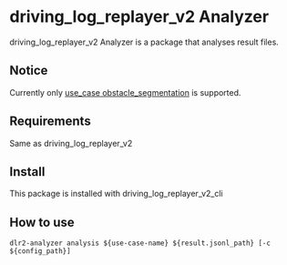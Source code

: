 # driving_log_replayer_v2 Analyzer

driving_log_replayer_v2 Analyzer is a package that analyses result files.

## Notice

Currently only [use_case obstacle_segmentation](https://github.com/tier4/driving_log_replayer_v2/blob/develop/docs/use_case/obstacle_segmentation.ja.md) is supported.

## Requirements

Same as driving_log_replayer_v2

## Install

This package is installed with driving_log_replayer_v2_cli

## How to use

```shell
dlr2-analyzer analysis ${use-case-name} ${result.jsonl_path} [-c ${config_path}]
```
